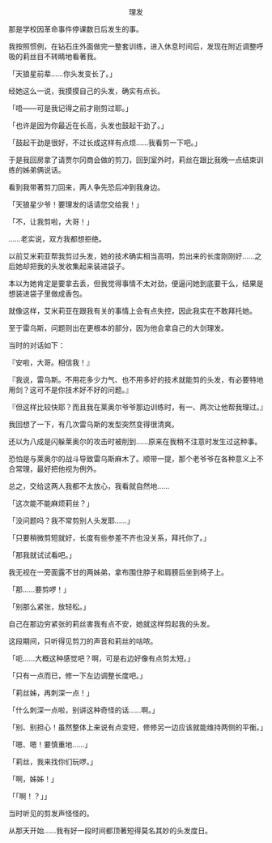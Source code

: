 <p align="center">理发</p>

那是学校因革命事件停课数日后发生的事。

我按照惯例，在钻石庄外面做完一整套训练，进入休息时间后，发现在附近调整呼吸的莉丝目不转睛地看著我。

「天狼星前辈……你头发变长了。」

经她这么一说，我摸摸自己的头发，确实有点长。

「唔——可是我记得之前才刚剪过耶。」

「也许是因为你最近在长高，头发也鼓起干劲了。」

「鼓起干劲是很好，不过长成这样有点烦……我看剪一下吧。」

于是我回房拿了请贾尔冈商会做的剪刀，回到室外时，莉丝在跟比我晚一点结束训练的姊弟俩说话。

看到我带著剪刀回来，两人争先恐后冲到我身边。

「天狼星少爷！要理发的话请您交给我！」

「不，让我剪啦，大哥！」

……老实说，双方我都想拒绝。

以前艾米莉亚帮我剪过头发，她的技术确实相当高明，剪出来的长度刚刚好……之后她却把我的头发收集起来装进袋子。

本以为她肯定是要拿去丢，但我觉得事情不太对劲，便逼问她到底要干么，结果是想装进袋子里做成香包。

就像这样，艾米莉亚在跟我有关的事情上会有点失控，因此我实在不敢拜托她。

至于雷乌斯，问题则出在更根本的部分，因为他会拿自己的大剑理发。

当时的对话如下：

『安啦，大哥。相信我！』

『我说，雷乌斯。不用花多少力气、也不用多好的技术就能剪的头发，有必要特地用剑？这可不是你技术好不好的问题。』

『但这样比较快耶？而且我在莱奥尔爷爷那边训练时，有一、两次让他帮我理过。』

我回想了一下，有几次雷乌斯的发型突然变得很清爽。

还以为八成是闪躲莱奥尔的攻击时被削到……原来在我稍不注意时发生过这种事。

恐怕是与莱奥尔的战斗导致雷乌斯麻木了。顺带一提，那个老爷爷在各种意义上不合常理，最好把他视为例外。

总之，交给这两人我都不太放心，我看就自然地……

「这次能不能麻烦莉丝？」

「没问题吗？我不常剪别人头发耶……」

「只要稍微剪短就好，长度有些参差不齐也没关系，拜托你了。」

「那我就试试看吧。」

我无视在一旁面露不甘的两姊弟，拿布围住脖子和肩膀后坐到椅子上。

「那……要剪啰！」

「别那么紧张，放轻松。」

自己在那边穷紧张的莉丝害我有点不安，她就这样剪起我的头发。

这段期间，只听得见剪刀的声音和莉丝的咕哝。

「呃……大概这种感觉吧？啊，可是右边好像有点剪太短。」

「只有一点而已，修一下左边调整长度吧。」

「莉丝姊，再刺深一点！」

「什么刺深一点啦，别讲这种奇怪的话……啊。」

「别、别担心！虽然整体上来说有点变短，修修另一边应该就能维持两侧的平衡。」

「嗯、嗯！要慎重地……」

「莉丝，我来找你们玩啰。」

「啊，姊姊！」

「「啊！？」」

当时听见的剪发声怪怪的。

从那天开始……我有好一段时间都顶著短得莫名其妙的头发度日。

